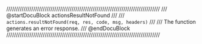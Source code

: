 ////////////////////////////////////////////////////////////////////////////////
/// @startDocuBlock actionsResultNotFound
///
/// `actions.resultNotFound(req, res, code, msg, headers)`
///
/// The function generates an error response.
/// @endDocuBlock
////////////////////////////////////////////////////////////////////////////////